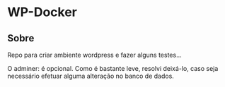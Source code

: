 # WP-Docker

## Sobre
<p>Repo para criar ambiente wordpress e fazer alguns testes...</p>

<p>O adminer: é opcional. Como é bastante leve, resolvi deixá-lo, caso seja necessário efetuar alguma alteração no banco de dados.</p>

